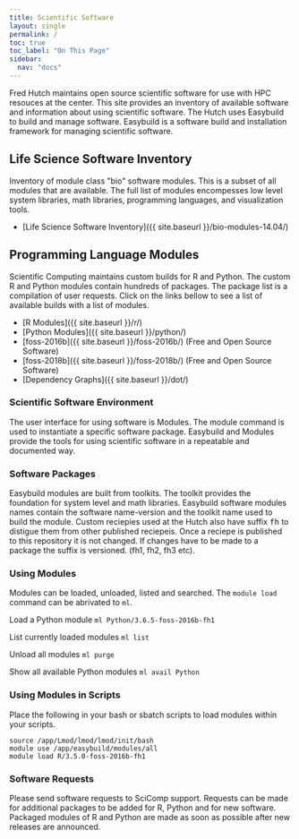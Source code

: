 ```yaml
---
title: Scientific Software 
layout: single
permalink: /
toc: true
toc_label: "On This Page"
sidebar:
  nav: "docs"
---
```


Fred Hutch maintains open source scientific software for use with HPC resouces
at the center. This site provides an inventory of available software and
information about using scientific software.  The Hutch uses Easybuild 
to build and manage software. Easybuild is a software build and installation
framework for managing scientific software. 

## Life Science Software Inventory
Inventory of module class "bio" software modules.  This is a subset of all modules that are available. The full
list of modules encompesses low level system libraries, math libraries, programming languages, and visualization tools. 

 - [Life Science Software Inventory]({{ site.baseurl }}/bio-modules-14.04/)

## Programming Language Modules
Scientific Computing maintains custom builds for R and Python. The
custom R and Python modules contain hundreds of packages. The package
list is a compilation of user requests.  Click on the links
bellow to see a list of available builds with a list of modules.

 - [R Modules]({{ site.baseurl }}/r/)
 - [Python Modules]({{ site.baseurl }}/python/)
 - [foss-2016b]({{ site.baseurl }}/foss-2016b/) (Free and Open Source Software)
 - [foss-2018b]({{ site.baseurl }}/foss-2018b/) (Free and Open Source Software)
 - [Dependency Graphs]({{ site.baseurl }}/dot/)

### Scientific Software Environment
The user interface for using software is Modules.
The module command is used to instantiate a specific software package.
Easybuild and Modules provide the tools for using scientific software in a
repeatable and documented way.

### Software Packages
Easybuild modules are built from toolkits. The toolkit provides the foundation for system level and
math libraries. Easybuild software modules names contain the software name-version and the toolkit name
used to build the module. Custom reciepies used at the Hutch also have suffix <tt>fh</tt> to distigue them
from other published reciepeis. Once a reciepe is published to this repository it is not changed. If changes
have to be made to a package the suffix is versioned. (fh1, fh2, fh3 etc).

### Using Modules

Modules can be loaded, unloaded, listed and searched.  The
```module load``` command can be abrivated to ```ml```.

Load a Python module
```ml Python/3.6.5-foss-2016b-fh1```

List currently loaded modules
```ml list```

Unload all modules
```ml purge```

Show all available Python modules
```ml avail Python``` 

### Using Modules in Scripts
Place the following in your bash or sbatch scripts to load modules within
your scripts.

```
source /app/Lmod/lmod/lmod/init/bash
module use /app/easybuild/modules/all
module load R/3.5.0-foss-2016b-fh1
```

### Software Requests
Please send software requests to SciComp support.
Requests can be made for additional packages to be added for R,
Python and for new software.
Packaged modules of R and Python are made as soon as possible 
after new releases are announced.
